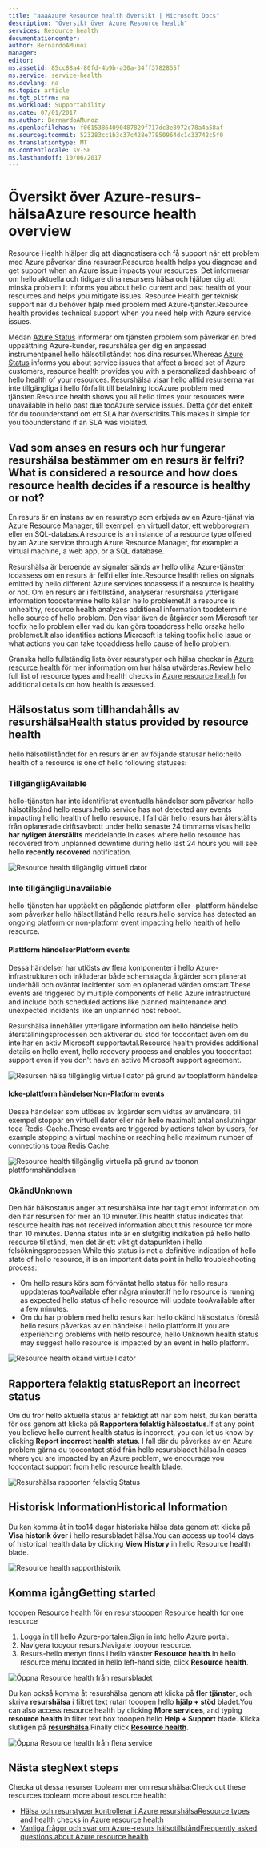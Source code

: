 ```yaml
---
title: "aaaAzure Resource health översikt | Microsoft Docs"
description: "Översikt över Azure Resource health"
services: Resource health
documentationcenter: 
author: BernardoAMunoz
manager: 
editor: 
ms.assetid: 85cc88a4-80fd-4b9b-a30a-34ff3782855f
ms.service: service-health
ms.devlang: na
ms.topic: article
ms.tgt_pltfrm: na
ms.workload: Supportability
ms.date: 07/01/2017
ms.author: BernardoAMunoz
ms.openlocfilehash: f06153864090487829f717dc3e8972c78a4a58af
ms.sourcegitcommit: 523283cc1b3c37c428e77850964dc1c33742c5f0
ms.translationtype: MT
ms.contentlocale: sv-SE
ms.lasthandoff: 10/06/2017
---
```

# <a name="azure-resource-health-overview"></a><span data-ttu-id="747a1-103">Översikt över Azure-resurs-hälsa</span><span class="sxs-lookup"><span data-stu-id="747a1-103">Azure resource health overview</span></span>
 
<span data-ttu-id="747a1-104">Resource Health hjälper dig att diagnostisera och få support när ett problem med Azure påverkar dina resurser.</span><span class="sxs-lookup"><span data-stu-id="747a1-104">Resource health helps you diagnose and get support when an Azure issue impacts your resources.</span></span> <span data-ttu-id="747a1-105">Det informerar om hello aktuella och tidigare dina resursers hälsa och hjälper dig att minska problem.</span><span class="sxs-lookup"><span data-stu-id="747a1-105">It informs you about hello current and past health of your resources and helps you mitigate issues.</span></span> <span data-ttu-id="747a1-106">Resource Health ger teknisk support när du behöver hjälp med problem med Azure-tjänster.</span><span class="sxs-lookup"><span data-stu-id="747a1-106">Resource health provides technical support when you need help with Azure service issues.</span></span>

<span data-ttu-id="747a1-107">Medan [Azure Status](https://status.azure.com) informerar om tjänsten problem som påverkar en bred uppsättning Azure-kunder, resurshälsa ger dig en anpassad instrumentpanel hello hälsotillståndet hos dina resurser.</span><span class="sxs-lookup"><span data-stu-id="747a1-107">Whereas [Azure Status](https://status.azure.com) informs you about service issues that affect a broad set of Azure customers, resource health provides you with a personalized dashboard of hello health of your resources.</span></span> <span data-ttu-id="747a1-108">Resurshälsa visar hello alltid resurserna var inte tillgängliga i hello förfallit till betalning tooAzure problem med tjänsten.</span><span class="sxs-lookup"><span data-stu-id="747a1-108">Resource health shows you all hello times your resources were unavailable in hello past due tooAzure service issues.</span></span> <span data-ttu-id="747a1-109">Detta gör det enkelt för du toounderstand om ett SLA har överskridits.</span><span class="sxs-lookup"><span data-stu-id="747a1-109">This makes it simple for you toounderstand if an SLA was violated.</span></span> 

## <a name="what-is-considered-a-resource-and-how-does-resource-health-decides-if-a-resource-is-healthy-or-not"></a><span data-ttu-id="747a1-110">Vad som anses en resurs och hur fungerar resurshälsa bestämmer om en resurs är felfri?</span><span class="sxs-lookup"><span data-stu-id="747a1-110">What is considered a resource and how does resource health decides if a resource is healthy or not?</span></span>
<span data-ttu-id="747a1-111">En resurs är en instans av en resurstyp som erbjuds av en Azure-tjänst via Azure Resource Manager, till exempel: en virtuell dator, ett webbprogram eller en SQL-databas.</span><span class="sxs-lookup"><span data-stu-id="747a1-111">A resource is an instance of a resource type offered by an Azure service through Azure Resource Manager, for example: a virtual machine, a web app, or a SQL database.</span></span>

<span data-ttu-id="747a1-112">Resurshälsa är beroende av signaler sänds av hello olika Azure-tjänster tooassess om en resurs är felfri eller inte.</span><span class="sxs-lookup"><span data-stu-id="747a1-112">Resource health relies on signals emitted by hello different Azure services tooassess if a resource is healthy or not.</span></span> <span data-ttu-id="747a1-113">Om en resurs är i feltillstånd, analyserar resurshälsa ytterligare information toodetermine hello källan hello problemet.</span><span class="sxs-lookup"><span data-stu-id="747a1-113">If a resource is unhealthy, resource health analyzes additional information toodetermine hello source of hello problem.</span></span> <span data-ttu-id="747a1-114">Den visar även de åtgärder som Microsoft tar toofix hello problem eller vad du kan göra tooaddress hello orsaka hello problemet.</span><span class="sxs-lookup"><span data-stu-id="747a1-114">It also identifies actions Microsoft is taking toofix hello issue or what actions you can take tooaddress hello cause of hello problem.</span></span> 

<span data-ttu-id="747a1-115">Granska hello fullständig lista över resurstyper och hälsa checkar in [Azure resource health](resource-health-checks-resource-types.md) för mer information om hur hälsa utvärderas.</span><span class="sxs-lookup"><span data-stu-id="747a1-115">Review hello full list of resource types and health checks in [Azure resource health](resource-health-checks-resource-types.md) for additional details on how health is assessed.</span></span>

## <a name="health-status-provided-by-resource-health"></a><span data-ttu-id="747a1-116">Hälsostatus som tillhandahålls av resurshälsa</span><span class="sxs-lookup"><span data-stu-id="747a1-116">Health status provided by resource health</span></span>
<span data-ttu-id="747a1-117">hello hälsotillståndet för en resurs är en av följande statusar hello:</span><span class="sxs-lookup"><span data-stu-id="747a1-117">hello health of a resource is one of hello following statuses:</span></span>

### <a name="available"></a><span data-ttu-id="747a1-118">Tillgänglig</span><span class="sxs-lookup"><span data-stu-id="747a1-118">Available</span></span>
<span data-ttu-id="747a1-119">hello-tjänsten har inte identifierat eventuella händelser som påverkar hello hälsotillstånd hello resurs.</span><span class="sxs-lookup"><span data-stu-id="747a1-119">hello service has not detected any events impacting hello health of hello resource.</span></span> <span data-ttu-id="747a1-120">I fall där hello resurs har återställts från oplanerade driftsavbrott under hello senaste 24 timmarna visas hello **har nyligen återställts** meddelande.</span><span class="sxs-lookup"><span data-stu-id="747a1-120">In cases where hello resource has recovered from unplanned downtime during hello last 24 hours you will see hello **recently recovered** notification.</span></span>

![Resource health tillgänglig virtuell dator](./media/resource-health-overview/Available.png)

### <a name="unavailable"></a><span data-ttu-id="747a1-122">Inte tillgänglig</span><span class="sxs-lookup"><span data-stu-id="747a1-122">Unavailable</span></span>
<span data-ttu-id="747a1-123">hello-tjänsten har upptäckt en pågående plattform eller -plattform händelse som påverkar hello hälsotillstånd hello resurs.</span><span class="sxs-lookup"><span data-stu-id="747a1-123">hello service has detected an ongoing platform or non-platform event impacting hello health of hello resource.</span></span>

#### <a name="platform-events"></a><span data-ttu-id="747a1-124">Plattform händelser</span><span class="sxs-lookup"><span data-stu-id="747a1-124">Platform events</span></span>
<span data-ttu-id="747a1-125">Dessa händelser har utlösts av flera komponenter i hello Azure-infrastrukturen och inkluderar både schemalagda åtgärder som planerat underhåll och oväntat incidenter som en oplanerad värden omstart.</span><span class="sxs-lookup"><span data-stu-id="747a1-125">These events are triggered by multiple components of hello Azure infrastructure and include both scheduled actions like planned maintenance and unexpected incidents like an unplanned host reboot.</span></span>

<span data-ttu-id="747a1-126">Resurshälsa innehåller ytterligare information om hello händelse hello återställningsprocessen och aktiverar du stöd för toocontact även om du inte har en aktiv Microsoft supportavtal.</span><span class="sxs-lookup"><span data-stu-id="747a1-126">Resource health provides additional details on hello event, hello recovery process and enables you toocontact support even if you don't have an active Microsoft support agreement.</span></span>

![Resursen hälsa tillgänglig virtuell dator på grund av tooplatform händelse](./media/resource-health-overview/Unavailable.png)

#### <a name="non-platform-events"></a><span data-ttu-id="747a1-128">Icke-plattform händelser</span><span class="sxs-lookup"><span data-stu-id="747a1-128">Non-Platform events</span></span>
<span data-ttu-id="747a1-129">Dessa händelser som utlöses av åtgärder som vidtas av användare, till exempel stoppar en virtuell dator eller når hello maximalt antal anslutningar tooa Redis-Cache.</span><span class="sxs-lookup"><span data-stu-id="747a1-129">These events are triggered by actions taken by users, for example stopping a virtual machine or reaching hello maximum number of connections tooa Redis Cache.</span></span>

![Resource health tillgänglig virtuella på grund av toonon plattformshändelsen](./media/resource-health-overview/Unavailable_NonPlatform.png)

### <a name="unknown"></a><span data-ttu-id="747a1-131">Okänd</span><span class="sxs-lookup"><span data-stu-id="747a1-131">Unknown</span></span>
<span data-ttu-id="747a1-132">Den här hälsostatus anger att resurshälsa inte har tagit emot information om den här resursen för mer än 10 minuter.</span><span class="sxs-lookup"><span data-stu-id="747a1-132">This health status indicates that resource health has not received information about this resource for more than 10 minutes.</span></span> <span data-ttu-id="747a1-133">Denna status inte är en slutgiltig indikation på hello hello resource tillstånd, men det är ett viktigt datapunkten i hello felsökningsprocessen:</span><span class="sxs-lookup"><span data-stu-id="747a1-133">While this status is not a definitive indication of hello state of hello resource, it is an important data point in hello troubleshooting process:</span></span>
* <span data-ttu-id="747a1-134">Om hello resurs körs som förväntat hello status för hello resurs uppdateras tooAvailable efter några minuter.</span><span class="sxs-lookup"><span data-stu-id="747a1-134">If hello resource is running as expected hello status of hello resource will update tooAvailable after a few minutes.</span></span>
* <span data-ttu-id="747a1-135">Om du har problem med hello resurs kan hello okänd hälsostatus föreslå hello resurs påverkas av en händelse i hello plattform.</span><span class="sxs-lookup"><span data-stu-id="747a1-135">If you are experiencing problems with hello resource, hello Unknown health status may suggest hello resource is impacted by an event in hello platform.</span></span>

![Resource health okänd virtuell dator](./media/resource-health-overview/Unknown.png)

## <a name="report-an-incorrect-status"></a><span data-ttu-id="747a1-137">Rapportera felaktig status</span><span class="sxs-lookup"><span data-stu-id="747a1-137">Report an incorrect status</span></span>
<span data-ttu-id="747a1-138">Om du tror hello aktuella status är felaktigt att när som helst, du kan berätta för oss genom att klicka på **Rapportera felaktig hälsostatus**.</span><span class="sxs-lookup"><span data-stu-id="747a1-138">If at any point you believe hello current health status is incorrect, you can let us know by clicking **Report incorrect health status**.</span></span> <span data-ttu-id="747a1-139">I fall där du påverkas av en Azure problem gärna du toocontact stöd från hello resursbladet hälsa.</span><span class="sxs-lookup"><span data-stu-id="747a1-139">In cases where you are impacted by an Azure problem, we encourage you toocontact support from hello resource health blade.</span></span> 

![Resurshälsa rapporten felaktig Status](./media/resource-health-overview/incorrect-status.png)

## <a name="historical-information"></a><span data-ttu-id="747a1-141">Historisk Information</span><span class="sxs-lookup"><span data-stu-id="747a1-141">Historical Information</span></span>
<span data-ttu-id="747a1-142">Du kan komma åt in too14 dagar historiska hälsa data genom att klicka på **Visa historik över** i hello resursbladet hälsa.</span><span class="sxs-lookup"><span data-stu-id="747a1-142">You can access up too14 days of historical health data by clicking **View History** in hello Resource health blade.</span></span> 

![Resource health rapporthistorik](./media/resource-health-overview/history-blade.png)

## <a name="getting-started"></a><span data-ttu-id="747a1-144">Komma igång</span><span class="sxs-lookup"><span data-stu-id="747a1-144">Getting started</span></span>
<span data-ttu-id="747a1-145">tooopen Resource health för en resurs</span><span class="sxs-lookup"><span data-stu-id="747a1-145">tooopen Resource health for one resource</span></span>
1.  <span data-ttu-id="747a1-146">Logga in till hello Azure-portalen.</span><span class="sxs-lookup"><span data-stu-id="747a1-146">Sign in into hello Azure portal.</span></span>
2.  <span data-ttu-id="747a1-147">Navigera tooyour resurs.</span><span class="sxs-lookup"><span data-stu-id="747a1-147">Navigate tooyour resource.</span></span>
3.  <span data-ttu-id="747a1-148">Resurs-hello menyn finns i hello vänster **Resource health**.</span><span class="sxs-lookup"><span data-stu-id="747a1-148">In hello resource menu located in hello left-hand side, click **Resource health**.</span></span>

![Öppna Resource health från resursbladet](./media/resource-health-overview/from-resource-blade.png)

<span data-ttu-id="747a1-150">Du kan också komma åt resurshälsa genom att klicka på **fler tjänster**, och skriva **resurshälsa** i filtret text rutan tooopen hello **hjälp + stöd** bladet.</span><span class="sxs-lookup"><span data-stu-id="747a1-150">You can also access resource health by clicking **More services**, and typing **resource health** in filter text box tooopen hello **Help + Support** blade.</span></span> <span data-ttu-id="747a1-151">Klicka slutligen på [ **resurshälsa**](https://ms.portal.azure.com/#blade/Microsoft_Azure_Monitoring/AzureMonitoringBrowseBlade/resourceHealth).</span><span class="sxs-lookup"><span data-stu-id="747a1-151">Finally click [**Resource health**](https://ms.portal.azure.com/#blade/Microsoft_Azure_Monitoring/AzureMonitoringBrowseBlade/resourceHealth).</span></span>

![Öppna Resource health från flera service](./media/resource-health-overview/FromOtherServices.png)

## <a name="next-steps"></a><span data-ttu-id="747a1-153">Nästa steg</span><span class="sxs-lookup"><span data-stu-id="747a1-153">Next steps</span></span>

<span data-ttu-id="747a1-154">Checka ut dessa resurser toolearn mer om resurshälsa:</span><span class="sxs-lookup"><span data-stu-id="747a1-154">Check out these resources toolearn more about resource health:</span></span>
-  [<span data-ttu-id="747a1-155">Hälsa och resurstyper kontrollerar i Azure resurshälsa</span><span class="sxs-lookup"><span data-stu-id="747a1-155">Resource types and health checks in Azure resource health</span></span>](resource-health-checks-resource-types.md)
-  [<span data-ttu-id="747a1-156">Vanliga frågor och svar om Azure-resurs hälsotillstånd</span><span class="sxs-lookup"><span data-stu-id="747a1-156">Frequently asked questions about Azure resource health</span></span>](resource-health-faq.md)




